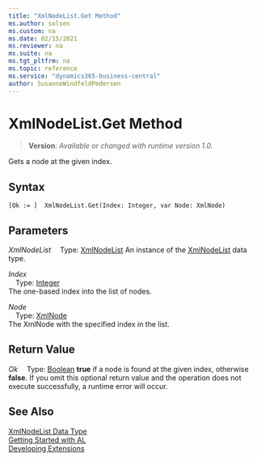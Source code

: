 ```yaml
---
title: "XmlNodeList.Get Method"
ms.author: solsen
ms.custom: na
ms.date: 02/15/2021
ms.reviewer: na
ms.suite: na
ms.tgt_pltfrm: na
ms.topic: reference
ms.service: "dynamics365-business-central"
author: SusanneWindfeldPedersen
---
```

[//]: # (START>DO_NOT_EDIT)
[//]: # (IMPORTANT:Do not edit any of the content between here and the END>DO_NOT_EDIT.)
[//]: # (Any modifications should be made in the .xml files in the ModernDev repo.)
# XmlNodeList.Get Method
> **Version**: _Available or changed with runtime version 1.0._

Gets a node at the given index.


## Syntax
```
[Ok := ]  XmlNodeList.Get(Index: Integer, var Node: XmlNode)
```
## Parameters
*XmlNodeList*
&emsp;Type: [XmlNodeList](xmlnodelist-data-type.md)
An instance of the [XmlNodeList](xmlnodelist-data-type.md) data type.

*Index*  
&emsp;Type: [Integer](../integer/integer-data-type.md)  
The one-based index into the list of nodes.
        
*Node*  
&emsp;Type: [XmlNode](../xmlnode/xmlnode-data-type.md)  
The XmlNode with the specified index in the list.  


## Return Value
*Ok*
&emsp;Type: [Boolean](../boolean/boolean-data-type.md)
**true** if a node is found at the given index, otherwise **false**. If you omit this optional return value and the operation does not execute successfully, a runtime error will occur.  


[//]: # (IMPORTANT: END>DO_NOT_EDIT)
## See Also
[XmlNodeList Data Type](xmlnodelist-data-type.md)  
[Getting Started with AL](../../devenv-get-started.md)  
[Developing Extensions](../../devenv-dev-overview.md)